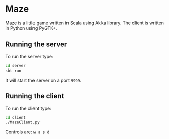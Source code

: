 # Maze
Maze is a little game written in Scala using Akka library. The client is written in Python using PyGTK+.

## Running the server

To run the server type:

```bash
cd server
sbt run
```

It will start the server on a port `9999`.

## Running the client

To run the client type:

```bash
cd client
./MazeClient.py
```

Controls are: `w a s d`

